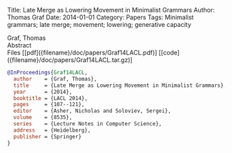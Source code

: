 Title: Late Merge as Lowering Movement in Minimalist Grammars
Author: Thomas Graf
Date: 2014-01-01
Category: Papers
Tags: Minimalist grammars; late merge; movement; lowering; generative capacity

<div markdown class="authors">
Graf, Thomas
</div>

<div markdown class="abstract">
<span id="abstract-title">Abstract</span>

</div>

<div markdown class="files">
<span id="files-title">Files</span>
[[pdf]({filename}/doc/papers/Graf14LACL.pdf)]
[[code]({filename}/doc/papers/Graf14LACL.tar.gz)]
</div>

~~~bibtex
@InProceedings{Graf14LACL,
  author	= {Graf, Thomas},
  title		= {Late Merge as Lowering Movement in Minimalist Grammars},
  year		= {2014},
  booktitle	= {LACL 2014},
  pages		= {107--121},
  editor	= {Asher, Nicholas and Soloviev, Sergei},
  volume	= {8535},
  series	= {Lecture Notes in Computer Science},
  address	= {Heidelberg},
  publisher	= {Springer}
}
~~~

